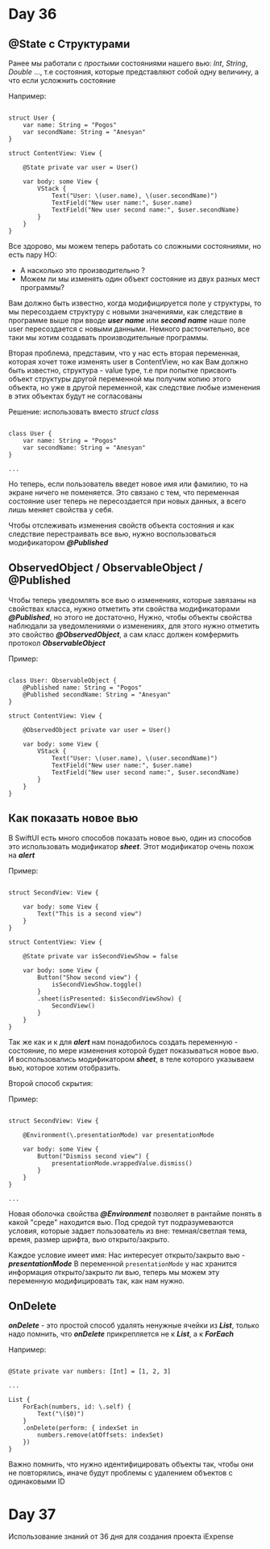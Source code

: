 #  Day 36 

## @State с Структурами

Ранее мы работали с *простыми* состояниями нашего вью: *Int*, *String*, *Double* ..., т.е состояния, которые представляют собой одну величину, а что если усложнить состояние

Например: 

```

struct User { 
	var name: String = "Pogos"
	var secondName: String = "Anesyan"
}

struct ContentView: View {

	@State private var user = User()

	var body: some View {
		VStack { 
			Text("User: \(user.name), \(user.secondName)")
			TextField("New user name:", $user.name)
			TextField("New user second name:", $user.secondName)
		}
	}
}

```

Все здорово, мы можем теперь работать со сложными состояниями, но есть пару НО: 
- А насколько это производительно ? 
- Можем ли мы изменять один объект состояние из двух разных мест программы? 

Вам должно быть известно, когда модифицируется поле у структуры, то мы пересоздаем структуру с новыми значениями, как следствие в программе выше при вводе ***user name*** или ***second name*** наше поле user пересоздается с новыми данными. Немного расточительно, все таки мы хотим создавать производительные программы.

Вторая проблема, представим, что у нас есть вторая переменная, которая хочет тоже изменять user в ContentView, но как Вам должно быть известно, структура - value type, т.е при попытке присвоить объект структуры другой переменной мы получим копию этого объекта, но уже в другой переменной, как следствие любые изменения в этих объектах будут не согласованы

Решение: использовать вместо *struct* *class*

```

class User { 
	var name: String = "Pogos"
	var secondName: String = "Anesyan"
}

...

```

Но теперь, если пользователь введет новое имя или фамилию, то на экране ничего не поменяется.
Это связано с тем, что переменная состояние user теперь не пересоздается при новых данных, а всего лишь меняет свойства у себя.

Чтобы отслеживать изменения свойств объекта состояния и как следствие перестраивать все вью, нужно воспользоваться модификатором ***@Published*** 

## ObservedObject / ObservableObject / @Published

Чтобы теперь уведомлять все вью о изменениях, которые завязаны на свойствах класса, нужно отметить эти свойства модификаторами ***@Published***, но этого не достаточно, Нужно, чтобы объекты свойства наблюдали за уведомлениями о изменениях, для этого нужно отметить это свойство ***@ObservedObject***, а сам класс должен комфермить протокол ***ObservableObject***

Пример:

```

class User: ObservableObject { 
	@Published name: String = "Pogos"
	@Published secondName: String = "Anesyan"
}

struсt ContentView: View {

	@ObservedObject private var user = User()

	var body: some View {
		VStack { 
			Text("User: \(user.name), \(user.secondName)")
			TextField("New user name:", $user.name)
			TextField("New user second name:", $user.secondName)
		}
	}
}

```

## Как показать новое вью

В SwiftUI есть много способов показать новое вью, один из способов это использовать модификатор ***sheet***. Этот модификатор очень похож на ***alert***

Пример:

```

struct SecondView: View {

	var body: some View { 
		Text("This is a second view")
	}
}

struct ContentView: View { 

	@State private var isSecondViewShow = false

	var body: some View { 
		Button("Show second view") { 
			isSecondViewShow.toggle()
		}
		.sheet(isPresented: $isSecondViewShow) { 
			SecondView()
		}
	}	
}

```

Так же как и к для ***alert*** нам понадобилось создать переменную - состояние, по мере изменения которой будет показываться новое вью.
И воспользовались модификатором ***sheet***, в теле которого указываем вью, которое хотим отобразить. 

Второй способ скрытия: 

Пример: 

```

struct SecondView: View { 

	@Environment(\.presentationMode) var presentationMode

	var body: some View { 
		Button("Dismiss second view") { 
			presentationMode.wrappedValue.dismiss()
		}
	}
}

...

```
Новая оболочка свойства ***@Environment*** позволяет в рантайме понять в какой "среде" находится вью. Под средой тут подразумеваются условия, которые задает пользователь из вне: темная/светлая тема, время, размер шрифта, вью открыто/закрыто.  

Каждое условие имеет имя: 
Нас интересует открыто/закрыто вью *- **presentationMode*** 
В переменной `presentationMode`  у нас хранится информация открыто/закрыто ли вью, теперь мы можем эту переменную модифицировать так, как нам нужно. 

## OnDelete 

***onDelete*** - это простой способ удалять ненужные ячейки из ***List***, только надо помнить, что ***onDelete*** прикрепляется не к ***List***, а к ***ForEach***

Например: 

```

@State private var numbers: [Int] = [1, 2, 3] 

...

List {
	ForEach(numbers, id: \.self) { 
		Text("\($0)")
	}
	.onDelete(perform: { indexSet in
		numbers.remove(atOffsets: indexSet)
	})
}

```

Важно помнить, что нужно идентифицировать объекты так, чтобы они не повторялись, иначе будут проблемы с удалением объектов с одинаковыми ID

# Day 37

Использование знаний от 36 дня для создания проекта iExpense

